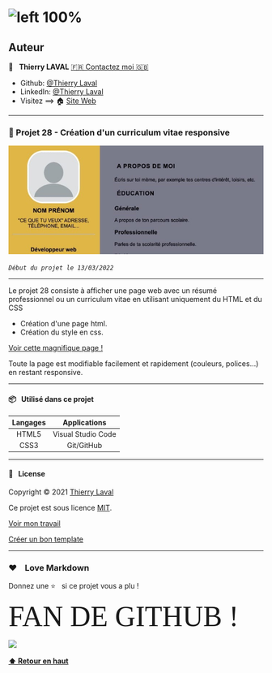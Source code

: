 # ![left 100%](https://raw.githubusercontent.com/thierry-laval/archives/master/images/logo-portfolio.png)

## Auteur

👤 &nbsp; **Thierry LAVAL** [🇫🇷 Contactez moi 🇬🇧](<contact@thierrylaval.dev>)

* Github: [@Thierry Laval](https://github.com/thierry-laval)
* LinkedIn: [@Thierry Laval](https://www.linkedin.com/in/thierry-laval)
* Visitez ==> 🏠 [Site Web](https://thierrylaval.dev)

***

### 📎 Projet 28 - Création d'un curriculum vitae responsive

![left 100%](carte.jpg?raw=true)

_`Début du projet le 13/03/2022`_

***

Le projet 28 consiste à afficher une page web avec un résumé professionnel ou un  curriculum vitae en utilisant uniquement du HTML et du CSS

* Création d'une page html.
* Création du style en css.

[Voir cette magnifique page !](https://thierry-laval.github.io/P28-curriculum-vitae-simple-html-css)

Toute la page est modifiable facilement et rapidement (couleurs, polices...) en restant responsive.

***

#### 📦  &nbsp; Utilisé dans ce projet

| Langages        |    Applications    |
| :-------------: |:--------------:    |
| HTML5           | Visual Studio Code |
| CSS3            | Git/GitHub         |

***

#### 📝 &nbsp; License

Copyright © 2021 [Thierry Laval](https://thierrylaval.dev)

Ce projet est sous licence [MIT](LICENCE).

[Voir mon travail](https://github.com/thierry-laval)

[Créer un bon template](https://github.com/thierry-laval/P22-template-pour-un-readme)

***

### &hearts;&nbsp;&nbsp;&nbsp;&nbsp;Love Markdown

Donnez une ⭐️ &nbsp; si ce projet vous a plu !

<span style="font-family:Papyrus; font-size:4em;">FAN DE GITHUB !</span>

<!-- [This is an image](https://myoctocat.com/assets/images/base-octocat.svg)-->

<a href="url"><img src="https://myoctocat.com/assets/images/base-octocat.svg" height="300"></a>

**[⬆ Retour en haut](#auteur)** <br>
